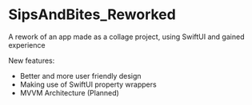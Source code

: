 # SipsAndBites_Reworked
 A rework of an app made as a collage project, using SwiftUI and gained experience 
 
 New features:
 - Better and more user friendly design 
 - Making use of SwiftUI property wrappers
 - MVVM Architecture (Planned)
